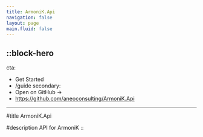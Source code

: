 ```yaml
---
title: ArmoniK.Api
navigation: false
layout: page
main.fluid: false
---
```


<!-- @case-police-ignore Api -->

::block-hero
---
cta:
  - Get Started
  - /guide
secondary:
  - Open on GitHub →
  - https://github.com/aneoconsulting/ArmoniK.Api
---

#title
ArmoniK.Api

#description
API for ArmoniK
::
